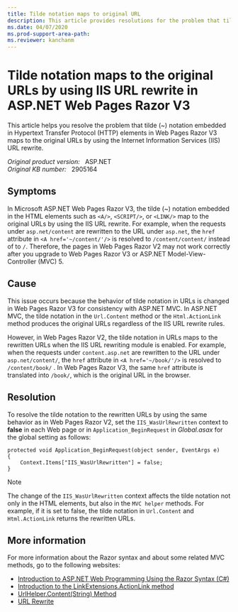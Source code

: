 ```yaml
---
title: Tilde notation maps to original URL
description: This article provides resolutions for the problem that tilde notation embedded in HTML elements in Web Pages Razor V3 maps to the original URLs by using the IIS URL rewrite. This behavior differs from the behavior of Web Pages Razor V2.
ms.date: 04/07/2020
ms.prod-support-area-path: 
ms.reviewer: kanchanm
---
```

# Tilde notation maps to the original URLs by using IIS URL rewrite in ASP.NET Web Pages Razor V3

This article helps you resolve the problem that tilde (~) notation embedded in Hypertext Transfer Protocol (HTTP) elements in Web Pages Razor V3 maps to the original URLs by using the Internet Information Services (IIS) URL rewrite.

_Original product version:_ &nbsp; ASP.NET  
_Original KB number:_ &nbsp; 2905164

## Symptoms

In Microsoft ASP.NET Web Pages Razor V3, the tilde (~) notation embedded in the HTML elements such as `<A/>`, `<SCRIPT/>`, or `<LINK/>` map to the original URLs by using the IIS URL rewrite. For example, when the requests under `asp.net/content` are rewritten to the URL under `asp.net`, the `href` attribute in `<A href='~/content/'/>` is resolved to `/content/content/` instead of to `/`. Therefore, the pages in Web Pages Razor V2 may not work correctly after you upgrade to Web Pages Razor V3 or ASP.NET Model-View-Controller (MVC) 5.

## Cause

This issue occurs because the behavior of tilde notation in URLs is changed in Web Pages Razor V3 for consistency with ASP.NET MVC. In ASP.NET MVC, the tilde notation in the `Url.Content` method or the `Html.ActionLink` method produces the original URLs regardless of the IIS URL rewrite rules.

However, in Web Pages Razor V2, the tilde notation in URLs maps to the rewritten URLs when the IIS URL rewriting module is enabled. For example, when the requests under `content.asp.net` are rewritten to the URL under `asp.net/content/`, the `href` attribute in `<A href='~/book/'/>` is resolved to `/content/book/` . In Web Pages Razor V3, the same `href` attribute is translated into `/book/`, which is the original URL in the browser.

## Resolution

To resolve the tilde notation to the rewritten URLs by using the same behavior as in Web Pages Razor V2, set the `IIS_WasUrlRewritten` context to **false** in each Web page or in `Application_BeginRequest` in *Global.asax* for the global setting as follows:

```aspx-csharp
protected void Application_BeginRequest(object sender, EventArgs e)
{
    Context.Items["IIS_WasUrlRewritten"] = false;
}
```

> [!NOTE]
> The change of the `IIS_WasUrlRewritten` context affects the tilde notation not only in the HTML elements, but also in the `MVC helper` methods. For example, if it is set to false, the tilde notation in `Url.Content` and `Html.ActionLink` returns the rewritten URLs.

## More information

For more information about the Razor syntax and about some related MVC methods, go to the following websites:

- [Introduction to ASP.NET Web Programming Using the Razor Syntax (C#)](/aspnet/web-pages/overview/getting-started/introducing-razor-syntax-c)
- [Introduction to the LinkExtensions.ActionLink method](/previous-versions/aspnet/dd505040(v=vs.108))
- [UrlHelper.Content(String) Method](/dotnet/api/system.web.mvc.urlhelper.content?&view=aspnet-mvc-5.2)
- [URL Rewrite](https://www.iis.net/downloads/microsoft/url-rewrite)
